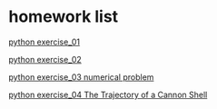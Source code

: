 # homework list
[python exercise_01](https://github.com/SongYaoxiang/compuational_physics_N2015301020043/tree/master/exercise%201)

[python exercise_02](https://github.com/SongYaoxiang/compuational_physics_N2015301020043/tree/master/exercise%202)

[python exercise_03 numerical problem](https://github.com/SongYaoxiang/compuational_physics_N2015301020043/blob/master/exercise%203/the%20numerical%20problem.md) 

[python exercise_04 The Trajectory of a Cannon Shell](https://github.com/SongYaoxiang/compuational_physics_N2015301020043/blob/master/exercise%203/the%20numerical%20problem.md)
